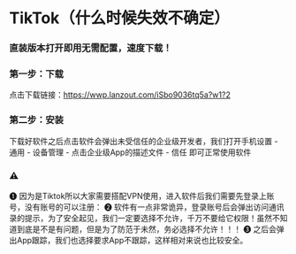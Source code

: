 # TikTok（什么时候失效不确定）
### 直装版本打开即用无需配置，速度下载！
### 第一步：下载
  点击下载链接：https://wwp.lanzout.com/iSbo9036tq5a?w1?2
### 第二步：安装
   下载好软件之后点击软件会弹出未受信任的企业级开发者，我们打开手机设置 - 通用 - 设备管理 - 点击企业级App的描述文件 - 信任 即可正常使用软件
### ⚠️
 ❶ 因为是Tiktok所以大家需要搭配VPN使用，进入软件后我们需要先登录上账号，没有账号的可以注册：
 ❷ 软件有一点非常诡异，登录账号后会弹出访问通讯录的提示，为了安全起见，我们一定要选择不允许，千万不要给它权限！虽然不知道到底是不是有问题，但是为了防范于未然，务必选择不允许！！！
 ❸ 之后会弹出App跟踪，我们也选择要求App不跟踪，这样相对来说也比较安全。
   

